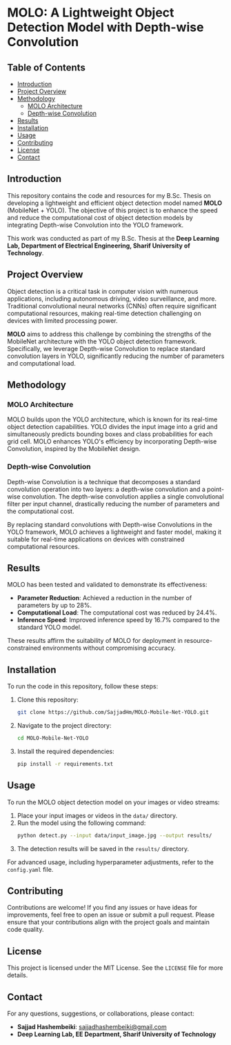# MOLO: A Lightweight Object Detection Model with Depth-wise Convolution

## Table of Contents
- [Introduction](#introduction)
- [Project Overview](#project-overview)
- [Methodology](#methodology)
  - [MOLO Architecture](#molo-architecture)
  - [Depth-wise Convolution](#depth-wise-convolution)
- [Results](#results)
- [Installation](#installation)
- [Usage](#usage)
- [Contributing](#contributing)
- [License](#license)
- [Contact](#contact)

## Introduction
This repository contains the code and resources for my B.Sc. Thesis on developing a lightweight and efficient object detection model named **MOLO** (MobileNet + YOLO). The objective of this project is to enhance the speed and reduce the computational cost of object detection models by integrating Depth-wise Convolution into the YOLO framework.

This work was conducted as part of my B.Sc. Thesis at the **Deep Learning Lab, Department of Electrical Engineering, Sharif University of Technology**.

## Project Overview
Object detection is a critical task in computer vision with numerous applications, including autonomous driving, video surveillance, and more. Traditional convolutional neural networks (CNNs) often require significant computational resources, making real-time detection challenging on devices with limited processing power.

**MOLO** aims to address this challenge by combining the strengths of the MobileNet architecture with the YOLO object detection framework. Specifically, we leverage Depth-wise Convolution to replace standard convolution layers in YOLO, significantly reducing the number of parameters and computational load.

## Methodology

### MOLO Architecture
MOLO builds upon the YOLO architecture, which is known for its real-time object detection capabilities. YOLO divides the input image into a grid and simultaneously predicts bounding boxes and class probabilities for each grid cell. MOLO enhances YOLO's efficiency by incorporating Depth-wise Convolution, inspired by the MobileNet design.

### Depth-wise Convolution
Depth-wise Convolution is a technique that decomposes a standard convolution operation into two layers: a depth-wise convolution and a point-wise convolution. The depth-wise convolution applies a single convolutional filter per input channel, drastically reducing the number of parameters and the computational cost.

By replacing standard convolutions with Depth-wise Convolutions in the YOLO framework, MOLO achieves a lightweight and faster model, making it suitable for real-time applications on devices with constrained computational resources.

## Results
MOLO has been tested and validated to demonstrate its effectiveness:

- **Parameter Reduction**: Achieved a reduction in the number of parameters by up to 28%.
- **Computational Load**: The computational cost was reduced by 24.4%.
- **Inference Speed**: Improved inference speed by 16.7% compared to the standard YOLO model.

These results affirm the suitability of MOLO for deployment in resource-constrained environments without compromising accuracy.

## Installation
To run the code in this repository, follow these steps:

1. Clone this repository:
   ```bash
   git clone https://github.com/SajjadHm/MOLO-Mobile-Net-YOLO.git
   ```
2. Navigate to the project directory:
   ```bash
   cd MOLO-Mobile-Net-YOLO
   ```
3. Install the required dependencies:
   ```bash
   pip install -r requirements.txt
   ```

## Usage
To run the MOLO object detection model on your images or video streams:

1. Place your input images or videos in the `data/` directory.
2. Run the model using the following command:
   ```bash
   python detect.py --input data/input_image.jpg --output results/
   ```
3. The detection results will be saved in the `results/` directory.

For advanced usage, including hyperparameter adjustments, refer to the `config.yaml` file.

## Contributing
Contributions are welcome! If you find any issues or have ideas for improvements, feel free to open an issue or submit a pull request. Please ensure that your contributions align with the project goals and maintain code quality.

## License
This project is licensed under the MIT License. See the `LICENSE` file for more details.

## Contact
For any questions, suggestions, or collaborations, please contact:

- **Sajjad Hashembeiki**: sajjadhashembeiki@gmail.com
- **Deep Learning Lab, EE Department, Sharif University of Technology**
